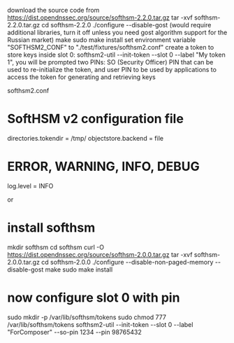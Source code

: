 download the source code from https://dist.opendnssec.org/source/softhsm-2.2.0.tar.gz
tar -xvf softhsm-2.2.0.tar.gz
cd softhsm-2.2.0
./configure --disable-gost (would require additional libraries, turn it off unless you need gost algorithm support for the Russian market)
make
sudo make install
set environment variable "SOFTHSM2_CONF" to "./test/fixtures/softhsm2.conf"
create a token to store keys inside slot 0: softhsm2-util --init-token --slot 0 --label "My token 1", you will be prompted two PINs: SO (Security Officer) PIN that can be used to re-initialize the token, and user PIN to be used by applications to access the token for generating and retrieving keys

softhsm2.conf
# SoftHSM v2 configuration file

directories.tokendir = /tmp/
objectstore.backend = file

# ERROR, WARNING, INFO, DEBUG
log.level = INFO

or

# install softhsm
mkdir softhsm
cd softhsm
curl -O https://dist.opendnssec.org/source/softhsm-2.0.0.tar.gz
tar -xvf softhsm-2.0.0.tar.gz
cd softhsm-2.0.0
./configure --disable-non-paged-memory --disable-gost
make
sudo make install

# now configure slot 0 with pin
sudo mkdir -p /var/lib/softhsm/tokens
sudo chmod 777 /var/lib/softhsm/tokens
softhsm2-util --init-token --slot 0 --label "ForComposer" --so-pin 1234 --pin 98765432


